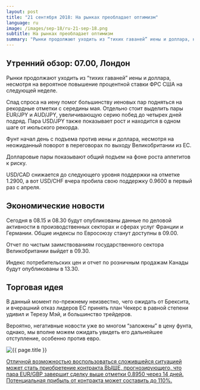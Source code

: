 ```yaml
---
layout: post
title: "21 сентября 2018: На рынках преобладает оптимизм"
language: ru
image: /images/sep-18/ru-21-sep-18.png
subtitle: На рынках преобладает оптимизм
summary: "Рынки продолжают уходить из “тихих гаваней” иены и доллара, несмотря на вероятное повышение процентной ставки ФРС США на следующей неделе"
---
```

## Утренний обзор: 07.00, Лондон
 
Рынки продолжают уходить из “тихих гаваней” иены и доллара, несмотря на вероятное повышение процентной ставки ФРС США на следующей неделе.

Спад спроса на иену помог большинству иеновых пар подняться на рекордные отметки с середины мая. Отдельно стоит выделить пары EUR/JPY и AUD/JPY, увеличивающую серию побед до четырех дней подряд. Пара USD/JPY также показывает рост и находится в одном шаге от июльского рекорда.

Фунт начал день с подъема против иены и доллара, несмотря на неожиданный поворот в переговорах по выходу Великобритании из ЕС.

Долларовые пары показывают общий подъем на фоне роста аппетитов к риску.

USD/CAD снижается до следующего уровня поддержки на отметке 1.2900, а вот USD/CHF вчера пробила свою поддержку 0.9600 в первый раз с апреля.
 
## Экономические новости
 
Сегодня в 08.15 и 08.30 будут опубликованы данные по деловой активности в производственных секторах и сферах услуг Франции и Германии. Общие индексы по Евросоюзу станут доступны в 09.00.

Отчет по чистым заимствованиям государственного сектора Великобритании выйдет в 09.30.

Индекс потребительских цен и отчет по розничным продажам Канады будут опубликованы в 13.30.
 
## Торговая идея
 
В данный момент по-прежнему неизвестно, чего ожидать от Брексита, и вчерашний отказ лидеров ЕС принять план Чекерс в равной степени удивил и Терезу Мэй, и большинство трейдеров.

Вероятно, негативные новости уже во многом “заложены” в цену фунта, однако, мы вполне можем ожидать увидеть его дальнейшее отступление, особенно против евро.

<img src="{{ site.url }}/images/sep-18/ru-21-sep-18.png" alt="{{ page.title }}"  title="{{ page.title }}">

<a href="%LINK%%?currency=USD&market=forex&underlying=frxEURGBP&formname=higherlower&duration_amount=14&duration_units=d&amount=10&amount_type=stake&expiry_type=duration&barrier=0.8950" target="_blank">Отличной возможностью воспользоваться сложившейся ситуацией может стать приобретение контракта ВЫШЕ, прогнозирующего, что пара EUR/GBP завершит сделку выше отметки 0.8950 через 14 дней. Потенциальная прибыль от контракта может составить до 110%.</a>
